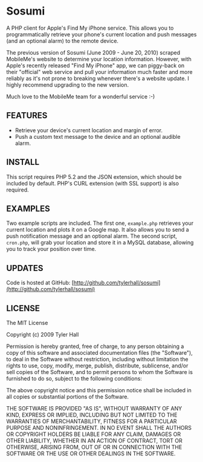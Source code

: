 Sosumi
=========

A PHP client for Apple's Find My iPhone service. This allows you to programmatically retrieve your phone's current location and push messages (and an optional alarm) to the remote device.

The previous version of Sosumi (June 2009 - June 20, 2010) scraped MobileMe's website to determine your location information. However, with Apple's recently released "Find My iPhone" app, we can piggy-back on their "official" web service and pull your information much faster and more reliably as it's not prone to breaking whenever there's a website update. I highly recommend upgrading to the new version.

Much love to the MobileMe team for a wonderful service :-)

FEATURES
--------

 * Retrieve your device's current location and margin of error.
 * Push a custom text message to the device and an optional audible alarm.

INSTALL
-------

This script requires PHP 5.2 and the JSON extension, which should be included by default. PHP's CURL extension (with SSL support) is also required.

EXAMPLES
--------
Two example scripts are included. The first one, `example.php` retrieves your current location and plots it on a Google map. It also allows you to send a push notification message and an optional alarm. The second script, `cron.php`, will grab your location and store it in a MySQL database, allowing you to track your position over time.

UPDATES
-------

Code is hosted at GitHub: [http://github.com/tylerhall/sosumi](http://github.com/tylerhall/sosumi)

LICENSE
-------

The MIT License

Copyright (c) 2009 Tyler Hall <tylerhall AT gmail DOT com>

Permission is hereby granted, free of charge, to any person obtaining a copy
of this software and associated documentation files (the "Software"), to deal
in the Software without restriction, including without limitation the rights
to use, copy, modify, merge, publish, distribute, sublicense, and/or sell
copies of the Software, and to permit persons to whom the Software is
furnished to do so, subject to the following conditions:

The above copyright notice and this permission notice shall be included in
all copies or substantial portions of the Software.

THE SOFTWARE IS PROVIDED "AS IS", WITHOUT WARRANTY OF ANY KIND, EXPRESS OR
IMPLIED, INCLUDING BUT NOT LIMITED TO THE WARRANTIES OF MERCHANTABILITY,
FITNESS FOR A PARTICULAR PURPOSE AND NONINFRINGEMENT. IN NO EVENT SHALL THE
AUTHORS OR COPYRIGHT HOLDERS BE LIABLE FOR ANY CLAIM, DAMAGES OR OTHER
LIABILITY, WHETHER IN AN ACTION OF CONTRACT, TORT OR OTHERWISE, ARISING FROM,
OUT OF OR IN CONNECTION WITH THE SOFTWARE OR THE USE OR OTHER DEALINGS IN
THE SOFTWARE.
